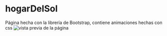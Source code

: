 # hogarDelSol
Página hecha con la librería de Bootstrap, contiene animaciones hechas con css
<img rsc = "hogarDelSol.PNG" alt = "vista previa de la página" />
